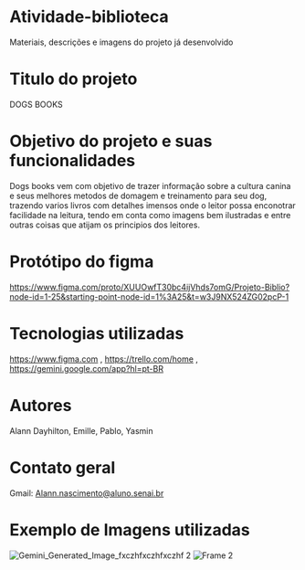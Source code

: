 # Atividade-biblioteca
Materiais, descrições e imagens do projeto já desenvolvido
# Titulo do projeto
DOGS BOOKS
# Objetivo do projeto e suas funcionalidades
Dogs books vem com objetivo de trazer informação sobre a cultura canina e seus melhores metodos de domagem e treinamento para seu dog, trazendo varios livros com detalhes imensos onde o leitor possa enconotrar facilidade na leitura, tendo em conta como imagens bem ilustradas e entre outras coisas que atijam os principios dos leitores.
# Protótipo do figma
https://www.figma.com/proto/XUUOwfT30bc4ijVhds7omG/Projeto-Biblio?node-id=1-25&starting-point-node-id=1%3A25&t=w3J9NX524ZG02pcP-1
# Tecnologias utilizadas
https://www.figma.com , https://trello.com/home , https://gemini.google.com/app?hl=pt-BR
# Autores
Alann Dayhilton, Emille, Pablo, Yasmin
# Contato geral
Gmail: Alann.nascimento@aluno.senai.br
# Exemplo de Imagens utilizadas
![Gemini_Generated_Image_fxczhfxczhfxczhf 2](https://github.com/user-attachments/assets/6bc7af4f-fafa-400f-b734-67f31fb9d91e)  ![Frame 2](https://github.com/user-attachments/assets/a3eba665-d112-4cee-a553-718b55d60724)
